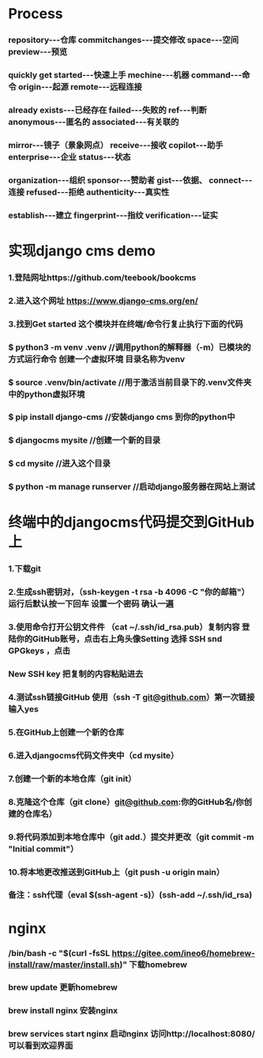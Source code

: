 # Process
### repository---仓库                commitchanges---提交修改           space---空间          preview---预览    
### quickly get started---快速上手    mechine---机器     command---命令      origin---起源   remote---远程连接   
### already exists---已经存在      failed---失败的     ref---判断   anonymous---匿名的    associated---有关联的   
### mirror---镜子（景象网点）   receive---接收   copilot---助手    enterprise---企业     status---状态
### organization---组织     sponsor---赞助者    gist---依据、  connect---连接    refused---拒绝 authenticity---真实性
### establish---建立 fingerprint---指纹  verification---证实  



# 实现django cms demo
### 1.登陆网址https://github.com/teebook/bookcms
### 2.进入这个网址 https://www.django-cms.org/en/
### 3.找到Get started 这个模块并在终端/命令行复止执行下面的代码
### $ python3 -m venv .venv         //调用python的解释器（-m）已模块的方式运行命令 创建一个虚拟环境 目录名称为venv
### $ source .venv/bin/activate     //用于激活当前目录下的.venv文件夹中的python虚拟环境
### $ pip install django-cms        //安装django cms 到你的python中
### $ djangocms mysite              //创建一个新的目录
### $ cd mysite                     //进入这个目录  
### $ python -m manage runserver    //启动django服务器在网站上测试


# 终端中的djangocms代码提交到GitHub上
### 1.下载git
### 2.生成ssh密钥对，（ssh-keygen -t rsa -b 4096 -C "你的邮箱"）运行后默认按一下回车 设置一个密码 确认一遍
### 3.使用命令打开公钥文件件 （cat ~/.ssh/id_rsa.pub）复制内容 登陆你的GitHub账号，点击右上角头像Setting 选择 SSH snd GPGkeys ，点击
###    New SSH key 把复制的内容粘贴进去
### 4.测试ssh链接GitHub 使用（ssh -T git@github.com）第一次链接 输入yes
### 5.在GitHub上创建一个新的仓库
### 6.进入djangocms代码文件夹中（cd mysite）
### 7.创建一个新的本地仓库（git init）
### 8.克隆这个仓库（git clone）git@github.com:你的GitHub名/你创建的仓库名）
### 9.将代码添加到本地仓库中（git add.）提交并更改（git commit -m "Initial commit"）
### 10.将本地更改推送到GitHub上（git push -u origin main） 
### 备注：ssh代理（eval $(ssh-agent -s)）(ssh-add ~/.ssh/id_rsa) 

# nginx
### /bin/bash -c "$(curl -fsSL https://gitee.com/ineo6/homebrew-install/raw/master/install.sh)" 下载homebrew
### brew update 更新homebrew
### brew install nginx 安装nginx
### brew services start nginx 启动nginx 访问http://localhost:8080/ 可以看到欢迎界面



